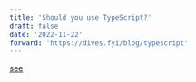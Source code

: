 ```yaml
---
title: 'Should you use TypeScript?'
draft: false
date: '2022-11-22'
forward: 'https://dives.fyi/blog/typescript'
---
```


[see](https://dives.fyi/blog/typescript)
